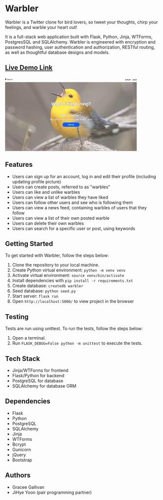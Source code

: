 # Warbler

Warbler is a Twitter clone for bird lovers, so tweet your thoughts, chirp your feelings, and warble your heart out!

It is a full-stack web application built with Flask, Python, Jinja, WTForms, PostgresSQL and SQLAlchemy. Warbler is engineered with encryption and password hashing, user authentication and authorization, RESTful routing, as well as thoughtful database designs and models.

## [Live Demo Link](https://warbler-zqd5.onrender.com/)

![Warbler Demo](static/warbler-demo.gif)

## Features

- Users can sign up for an account, log in and edit their profile (including updating profile picture)
- Users can create posts, referred to as "warbles"
- Users can like and unlike warbles
- Users can view a list of warbles they have liked
- Users can follow other users and see who is following them
- Users can view a news feed, containing warbles of users that they follow
- Users can view a list of their own posted warble
- Users can delete their own warbles
- Users can search for a specific user or post, using keywords

## Getting Started

To get started with Warbler, follow the steps below:

1. Clone the repository to your local machine.
2. Create Python virtual environment: `python -m venv venv`
3. Activate virtual environment: `source venv/bin/activate`
4. Install dependencies with `pip install -r requirements.txt`
5. Create database: `createdb warbler`
6. Seed database: `python seed.py`
7. Start server: `flask run`
8. Open `http://localhost:5000/` to view project in the browser

## Testing

Tests are run using unittest. To run the tests, follow the steps below:

1. Open a terminal.
2. Run `FLASK_DEBUG=False python -m unittest` to execute the tests.

## Tech Stack

- Jinja/WTForms for frontend
- Flask/Python for backend
- PostgreSQL for database
- SQLAlchemy for database ORM

## Dependencies

- Flask
- Python
- PostgreSQL
- SQLAlchemy
- Jinja
- WTForms
- Bcrypt
- Gunicorn
- jQuery
- Bootstrap

## Authors

- Gracee Gallivan
- JiHye Yoon (pair programming partner)
